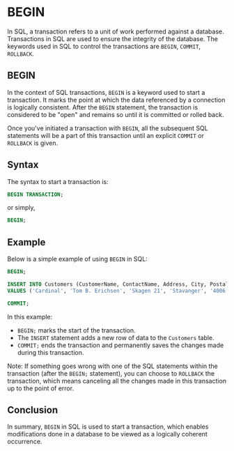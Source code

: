 # BEGIN

In SQL, a transaction refers to a unit of work performed against a database. Transactions in SQL are used to ensure the integrity of the database. The keywords used in SQL to control the transactions are `BEGIN`, `COMMIT`, `ROLLBACK`.

## BEGIN

In the context of SQL transactions, `BEGIN` is a keyword used to start a transaction. It marks the point at which the data referenced by a connection is logically consistent. After the `BEGIN` statement, the transaction is considered to be "open" and remains so until it is committed or rolled back.

Once you've initiated a transaction with `BEGIN`, all the subsequent SQL statements will be a part of this transaction until an explicit `COMMIT` or `ROLLBACK` is given.

## Syntax

The syntax to start a transaction is:
```sql
BEGIN TRANSACTION;
```
or simply,
```sql
BEGIN;
```
## Example

Below is a simple example of using `BEGIN` in SQL:

```sql
BEGIN;

INSERT INTO Customers (CustomerName, ContactName, Address, City, PostalCode, Country)
VALUES ('Cardinal', 'Tom B. Erichsen', 'Skagen 21', 'Stavanger', '4006', 'Norway');

COMMIT;
```

In this example:
- `BEGIN;` marks the start of the transaction.
- The `INSERT` statement adds a new row of data to the `Customers` table.
- `COMMIT;` ends the transaction and permanently saves the changes made during this transaction.

Note: If something goes wrong with one of the SQL statements within the transaction (after the `BEGIN;` statement), you can choose to `ROLLBACK` the transaction, which means canceling all the changes made in this transaction up to the point of error.

## Conclusion

In summary, `BEGIN` in SQL is used to start a transaction, which enables modifications done in a database to be viewed as a logically coherent occurrence.
